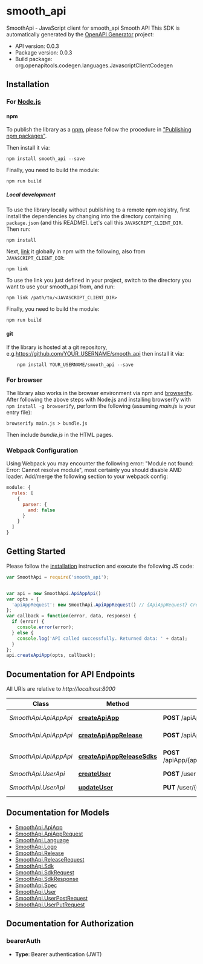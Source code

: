 # smooth_api

SmoothApi - JavaScript client for smooth_api
Smooth API
This SDK is automatically generated by the [OpenAPI Generator](https://openapi-generator.tech) project:

- API version: 0.0.3
- Package version: 0.0.3
- Build package: org.openapitools.codegen.languages.JavascriptClientCodegen

## Installation

### For [Node.js](https://nodejs.org/)

#### npm

To publish the library as a [npm](https://www.npmjs.com/), please follow the procedure in ["Publishing npm packages"](https://docs.npmjs.com/getting-started/publishing-npm-packages).

Then install it via:

```shell
npm install smooth_api --save
```

Finally, you need to build the module:

```shell
npm run build
```

##### Local development

To use the library locally without publishing to a remote npm registry, first install the dependencies by changing into the directory containing `package.json` (and this README). Let's call this `JAVASCRIPT_CLIENT_DIR`. Then run:

```shell
npm install
```

Next, [link](https://docs.npmjs.com/cli/link) it globally in npm with the following, also from `JAVASCRIPT_CLIENT_DIR`:

```shell
npm link
```

To use the link you just defined in your project, switch to the directory you want to use your smooth_api from, and run:

```shell
npm link /path/to/<JAVASCRIPT_CLIENT_DIR>
```

Finally, you need to build the module:

```shell
npm run build
```

#### git

If the library is hosted at a git repository, e.g.https://github.com/YOUR_USERNAME/smooth_api
then install it via:

```shell
    npm install YOUR_USERNAME/smooth_api --save
```

### For browser

The library also works in the browser environment via npm and [browserify](http://browserify.org/). After following
the above steps with Node.js and installing browserify with `npm install -g browserify`,
perform the following (assuming *main.js* is your entry file):

```shell
browserify main.js > bundle.js
```

Then include *bundle.js* in the HTML pages.

### Webpack Configuration

Using Webpack you may encounter the following error: "Module not found: Error:
Cannot resolve module", most certainly you should disable AMD loader. Add/merge
the following section to your webpack config:

```javascript
module: {
  rules: [
    {
      parser: {
        amd: false
      }
    }
  ]
}
```

## Getting Started

Please follow the [installation](#installation) instruction and execute the following JS code:

```javascript
var SmoothApi = require('smooth_api');


var api = new SmoothApi.ApiAppApi()
var opts = {
  'apiAppRequest': new SmoothApi.ApiAppRequest() // {ApiAppRequest} Created api app object
};
var callback = function(error, data, response) {
  if (error) {
    console.error(error);
  } else {
    console.log('API called successfully. Returned data: ' + data);
  }
};
api.createApiApp(opts, callback);

```

## Documentation for API Endpoints

All URIs are relative to *http://localhost:8000*

Class | Method | HTTP request | Description
------------ | ------------- | ------------- | -------------
*SmoothApi.ApiAppApi* | [**createApiApp**](docs/ApiAppApi.md#createApiApp) | **POST** /apiApp | Create api app
*SmoothApi.ApiAppApi* | [**createApiAppRelease**](docs/ApiAppApi.md#createApiAppRelease) | **POST** /apiApp/{app_id}/release | Create api app release
*SmoothApi.ApiAppApi* | [**createApiAppReleaseSdks**](docs/ApiAppApi.md#createApiAppReleaseSdks) | **POST** /apiApp/{app_id}/release/{release_id}/sdk | Generate sdks for a relase
*SmoothApi.UserApi* | [**createUser**](docs/UserApi.md#createUser) | **POST** /user | Create user
*SmoothApi.UserApi* | [**updateUser**](docs/UserApi.md#updateUser) | **PUT** /user/{user_id} | Update user


## Documentation for Models

 - [SmoothApi.ApiApp](docs/ApiApp.md)
 - [SmoothApi.ApiAppRequest](docs/ApiAppRequest.md)
 - [SmoothApi.Language](docs/Language.md)
 - [SmoothApi.Logo](docs/Logo.md)
 - [SmoothApi.Release](docs/Release.md)
 - [SmoothApi.ReleaseRequest](docs/ReleaseRequest.md)
 - [SmoothApi.Sdk](docs/Sdk.md)
 - [SmoothApi.SdkRequest](docs/SdkRequest.md)
 - [SmoothApi.SdkResponse](docs/SdkResponse.md)
 - [SmoothApi.Spec](docs/Spec.md)
 - [SmoothApi.User](docs/User.md)
 - [SmoothApi.UserPostRequest](docs/UserPostRequest.md)
 - [SmoothApi.UserPutRequest](docs/UserPutRequest.md)


## Documentation for Authorization



### bearerAuth

- **Type**: Bearer authentication (JWT)

